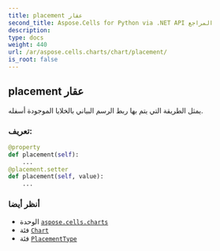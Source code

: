 ```yaml
---
title: placement عقار
second_title: Aspose.Cells for Python via .NET API المراجع
description:
type: docs
weight: 440
url: /ar/aspose.cells.charts/chart/placement/
is_root: false
---
```

##  placement عقار

يمثل الطريقة التي يتم بها ربط الرسم البياني بالخلايا الموجودة أسفله.
###  تعريف:
```python
@property
def placement(self):
    ...
@placement.setter
def placement(self, value):
    ...
```

###  أنظر أيضا
* الوحدة [`aspose.cells.charts`](../../)
* فئة [`Chart`](/cells/python-net/ar/aspose.cells.charts/chart)
* فئة [`PlacementType`](/cells/python-net/ar/aspose.cells.drawing/placementtype)
